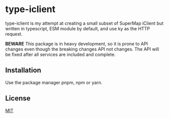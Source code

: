 # type-iclient

type-iclient is my attempt at creating a small subset of SuperMap iClient
but written in typescript, ESM module by default, and use ky as the HTTP request.

**BEWARE**
This package is in heavy development, so it is prone to API changes even though the breaking changes API not changes.
The API will be fixed after all services are included and complete.

## Installation

Use the package manager pnpm, npm or yarn.

## License
[MIT](https://choosealicense.com/licenses/mit/)
